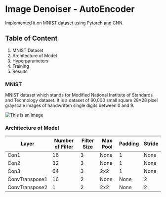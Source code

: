 # Image Denoiser - AutoEncoder 
Implemented it on MNIST dataset using Pytorch and CNN.

## Table of Content
1. MNIST Dataset
2. Architecture of Model
3. Hyperparameters
4. Training
5. Results

### MNIST
MNIST dataset which stands for Modified National Institute of Standards and Technology dataset. It is a dataset of 60,000 small square 28×28 pixel grayscale images of handwritten single digits between 0 and 9. 

![This is an image](https://encrypted-tbn0.gstatic.com/images?q=tbn:ANd9GcQI3MtlwiEYvnWsRhIV1sWYa16YjBdYn1ICMeoe0vUw_GNeGZMjcC74WkXz1CdnOpMqb8k&usqp=CAU)

### Architecture of Model

| Layer          | Number of Filter | Filter Size | Max Pool | Padding | Stride |
| -------------- | ---------------- | ----------- | -------- | ------- | ------ |
| Con1           | 16               | 3           | None     | 1       | None   |
| Con2           | 32               | 3           | None     | 1       | None   |
| Con3           | 64               | 3           | 2x2      | 1       | None   |
| ConvTranspose1 | 16               | 2           | None     | None    | 2      |
| ConvTranspose2 | 1                | 2           | 2x2      | None    | 2      |


